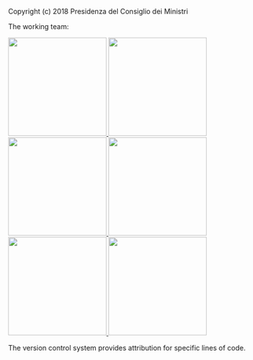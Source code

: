 Copyright (c) 2018 Presidenza del Consiglio dei Ministri

The working team:

<a href="https://teamdigitale.governo.it/it/people/andrea-ceresoni" target="_blank">
    <img src="https://teamdigitale.github.io/security-awareness/img/photos/andrea_ceresoni.png" width="200"/>
</a><a href="https://teamdigitale.governo.it/it/people/alice-casiraghi.html" target="_blank">
    <img src="https://teamdigitale.github.io/security-awareness/img/photos/alice_casiraghi.png" width="200"/>
</a><a href="https://teamdigitale.governo.it/it/people/andrea-biancini.html" target="_blank">
    <img src="https://teamdigitale.github.io/security-awareness/img/photos/andrea_biancini.png" width="200"/>
</a><a href="https://teamdigitale.governo.it/it/people/francesco-de-augustinis" target="_blank">
    <img src="https://teamdigitale.github.io/security-awareness/img/photos/francesco_deaugustinis.png" width="200"/>
</a><a href="https://teamdigitale.governo.it/it/people/36-profile.htm" target="_blank">
    <img src="https://teamdigitale.github.io/security-awareness/img/photos/daniela_battisti.png" width="200"/>
</a><a href="https://teamdigitale.governo.it/it/people/26-profile.htm" target="_blank">
    <img src="https://teamdigitale.github.io/security-awareness/img/photos/mirko_calvaresi.png" width="200"/>
</a>

The version control system provides attribution for specific lines of code.